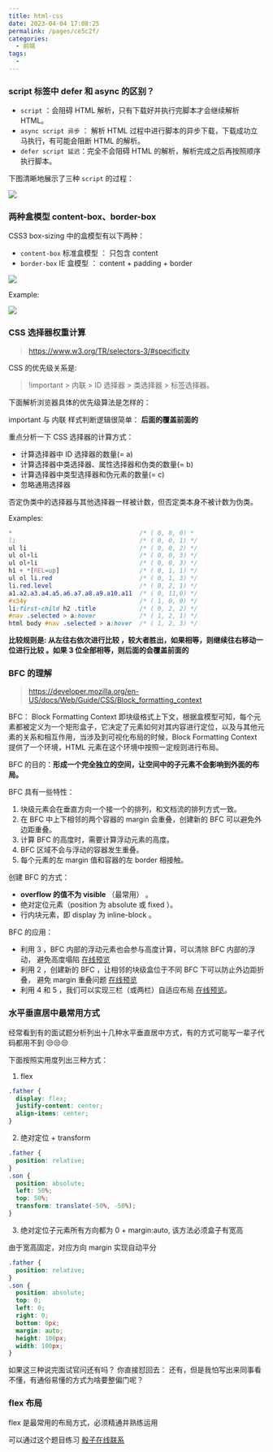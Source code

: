 ```yaml
---
title: html-css
date: 2023-04-04 17:08:25
permalink: /pages/ce5c2f/
categories:
  - 前端
tags:
  -
---
```


### script 标签中 defer 和 async 的区别？

- `script` ：会阻碍 HTML 解析，只有下载好并执行完脚本才会继续解析 HTML。
- `async script 异步` ： 解析 HTML 过程中进行脚本的异步下载，下载成功立马执行，有可能会阻断 HTML 的解析。
- `defer script 延迟`：完全不会阻碍 HTML 的解析，解析完成之后再按照顺序执行脚本。

下图清晰地展示了三种 `script` 的过程：

![](https://gcy-1306312261.cos.ap-chengdu.myqcloud.com/blog/20230404170722.png)

### 两种盒模型 content-box、border-box

CSS3 box-sizing 中的盒模型有以下两种：

- `content-box` 标准盒模型 ： 只包含 content
- `border-box` IE 盒模型 ： content + padding + border

![](https://gcy-1306312261.cos.ap-chengdu.myqcloud.com/blog/20230404180428.png)

Example:

![](https://gcy-1306312261.cos.ap-chengdu.myqcloud.com/blog/20230404180503.png)

### CSS 选择器权重计算

> https://www.w3.org/TR/selectors-3/#specificity

CSS 的优先级关系是:

> !important > 内联 > ID 选择器 > 类选择器 > 标签选择器。

下面解析浏览器具体的优先级算法是怎样的：

important 与 内联 样式判断逻辑很简单： **后面的覆盖前面的**

重点分析一下 CSS 选择器的计算方式：

- 计算选择器中 ID 选择器的数量(= a)
- 计算选择器中类选择器、属性选择器和伪类的数量(= b)
- 计算选择器中类型选择器和伪元素的数量(= c)
- 忽略通用选择器

否定伪类中的选择器与其他选择器一样被计数，但否定类本身不被计数为伪类。

Examples:

```css
*                                   /* ( 0, 0, 0) *
li                                  /* ( 0, 0, 1) */
ul li                               /* ( 0, 0, 2) */
ul ol+li                            /* ( 0, 0, 3) */
ul ol+li                            /* ( 0, 0, 3) */
h1 + *[REL=up]                      /* ( 0, 1, 1) */
ul ol li.red                        /* ( 0, 1, 3) */
li.red.level                        /* ( 0, 2, 1) */
a1.a2.a3.a4.a5.a6.a7.a8.a9.a10.a11  /* ( 0, 11,0) */
#x34y                               /* ( 1, 0, 0) */
li:first-child h2 .title            /* ( 0, 2, 2) */
#nav .selected > a:hover            /* ( 1, 2, 1) */
html body #nav .selected > a:hover  /* ( 1, 2, 3) */
```

**比较规则是: 从左往右依次进行比较 ，较大者胜出，如果相等，则继续往右移动一位进行比较 。如果 3 位全部相等，则后面的会覆盖前面的**

### BFC 的理解

> https://developer.mozilla.org/en-US/docs/Web/Guide/CSS/Block_formatting_context

BFC： Block Formatting Context 即块级格式上下文，根据盒模型可知，每个元素都被定义为一个矩形盒子，它决定了元素如何对其内容进行定位，以及与其他元素的关系和相互作用，当涉及到可视化布局的时候，Block Formatting Context 提供了一个环境，HTML 元素在这个环境中按照一定规则进行布局。

BFC 的目的：**形成一个完全独立的空间，让空间中的子元素不会影响到外面的布局。**

BFC 具有一些特性：

1. 块级元素会在垂直方向一个接一个的排列，和文档流的排列方式一致。
2. 在 BFC 中上下相邻的两个容器的 margin 会重叠，创建新的 BFC 可以避免外边距重叠。
3. 计算 BFC 的高度时，需要计算浮动元素的高度。
4. BFC 区域不会与浮动的容器发生重叠。
5. 每个元素的左 margin 值和容器的左 border 相接触。

创建 BFC 的方式：

- **overflow 的值不为 visible** （最常用） 。
- 绝对定位元素（position 为 absolute 或 fixed ）。
- 行内块元素，即 display 为 inline-block 。

BFC 的应用：

- 利用 3 ，BFC 内部的浮动元素也会参与高度计算，可以清除 BFC 内部的浮动， 避免高度塌陷 [在线预览](https://codepen.io/xingyun0820/pen/eYPOdmx)
- 利用 2 ，创建新的 BFC ，让相邻的块级盒位于不同 BFC 下可以防止外边距折叠， 避免 margin 重叠问题 [在线预览](https://codepen.io/xingyun0820/pen/MWPgjgP)
- 利用 4 和 5 ，我们可以实现三栏（或两栏）自适应布局 [在线预览](https://codepen.io/xingyun0820/pen/yLRBJdq)。

### 水平垂直居中最常用方式

经常看到有的面试题分析列出十几种水平垂直居中方式，有的方式可能写一辈子代码都用不到 😒😒😒

下面按照实用度列出三种方式：

1. flex

```css
.father {
  display: flex;
  justify-content: center;
  align-items: center;
}
```

2. 绝对定位 + transform

```css
.father {
  position: relative;
}
.son {
  position: absolute;
  left: 50%;
  top: 50%;
  transform: translate(-50%, -50%);
}
```

3. 绝对定位子元素所有方向都为 0 + margin:auto, 该方法必须盒子有宽高

由于宽高固定，对应方向 margin 实现自动平分

```css
.father {
  position: relative;
}
.son {
  position: absolute;
  top: 0;
  left: 0;
  right: 0;
  bottom: 0px;
  margin: auto;
  height: 100px;
  width: 100px;
}
```

如果这三种说完面试官问还有吗？ 你直接怼回去： 还有，但是我怕写出来同事看不懂，有通俗易懂的方式为啥要整偏门呢？

### flex 布局

flex 是最常用的布局方式，必须精通并熟练运用

可以通过这个题目练习 [骰子在线联系](https://codepen.io/xingyun0820/pen/vYVBXRZ)

